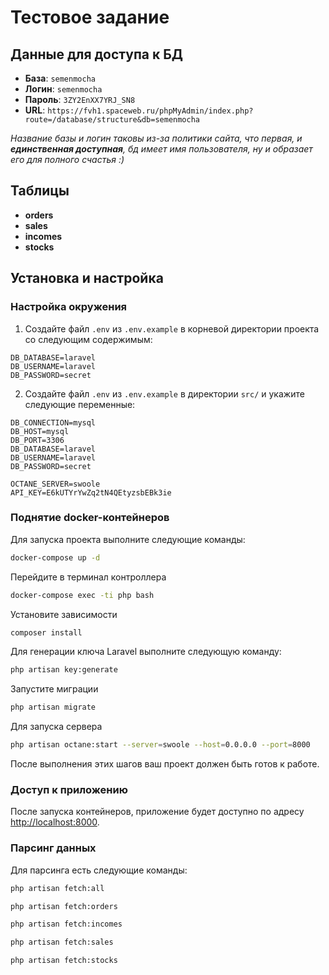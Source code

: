 # Тестовое задание

## Данные для доступа к БД

- **База**: `semenmocha`
- **Логин**: `semenmocha`
- **Пароль**: `3ZY2EnXX7YRJ_SN8`
- **URL**: `https://fvh1.spaceweb.ru/phpMyAdmin/index.php?route=/database/structure&db=semenmocha`

*Название базы и логин таковы из-за политики сайта, что первая, и **единственная доступная**, бд имеет имя пользователя, ну и
образает его для полного
счастья :)*

## Таблицы

- **orders**
- **sales**
- **incomes**
- **stocks**

## Установка и настройка

### Настройка окружения

1. Создайте файл `.env` из `.env.example` в корневой директории проекта со следующим содержимым:

```dotenv
DB_DATABASE=laravel
DB_USERNAME=laravel
DB_PASSWORD=secret
```

2. Создайте файл `.env` из `.env.example` в директории `src/` и укажите следующие переменные:

```dotenv
DB_CONNECTION=mysql
DB_HOST=mysql
DB_PORT=3306
DB_DATABASE=laravel
DB_USERNAME=laravel
DB_PASSWORD=secret

OCTANE_SERVER=swoole
API_KEY=E6kUTYrYwZq2tN4QEtyzsbEBk3ie
```

### Поднятие docker-контейнеров

Для запуска проекта выполните следующие команды:

```bash
docker-compose up -d
```

Перейдите в терминал контроллера

```bash
docker-compose exec -ti php bash
```

Установите зависимости

```bash
composer install 
```

Для генерации ключа Laravel выполните следующую команду:

```bash
php artisan key:generate
```

Запустите миграции

```bash
php artisan migrate
```

Для запуска сервера

```bash
php artisan octane:start --server=swoole --host=0.0.0.0 --port=8000
```

После выполнения этих шагов ваш проект должен быть готов к работе.

### Доступ к приложению

После запуска контейнеров, приложение будет доступно по адресу [http://localhost:8000](http://localhost:8000).

### Парсинг данных

Для парсинга есть следующие команды:

```bash
php artisan fetch:all
```

```bash
php artisan fetch:orders
```

```bash
php artisan fetch:incomes
```

```bash
php artisan fetch:sales
```

```bash
php artisan fetch:stocks
```
